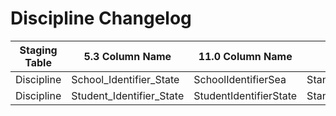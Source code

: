 # Discipline Changelog



<table><thead><tr><th width="153">Staging Table</th><th width="221">5.3 Column Name</th><th width="206">11.0 Column Name</th><th width="151">Reason</th></tr></thead><tbody><tr><td>Discipline</td><td>School_Identifier_State</td><td>SchoolIdentifierSea</td><td>Standardization</td></tr><tr><td>Discipline</td><td>Student_Identifier_State</td><td>StudentIdentifierState</td><td>Standardization</td></tr></tbody></table>

